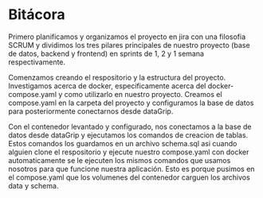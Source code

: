 # Bitácora

Primero planificamos y organizamos el proyecto en jira con una filosofia SCRUM y dividimos los tres pilares principales de nuestro proyecto (base de datos, backend y frontend) en sprints de 1, 2 y 1 semana respectivamente.

Comenzamos creando el respositorio y la estructura del proyecto. Investigamos acerca de docker, especificamente acerca del docker-compose.yaml y como utilizarlo en nuestro proyecto. Creamos el compose.yaml en la carpeta del proyecto y configuramos la base de datos para posteriormente conectarnos desde dataGrip.

Con el contenedor levantado y configurado, nos conectamos a la base de datos desde dataGrip y ejecutamos los comandos de creacion de tablas. Estos comandos los guardamos en un archivo schema.sql asi cuando alguien clone el respositorio y ejecute nuestro compose.yaml con docker automaticamente se le ejecuten los mismos comandos que usamos nosotros para que funcione nuestra aplicación. Esto es porque pusimos en el compose.yaml que los volumenes del contenedor carguen los archivos data y schema.
